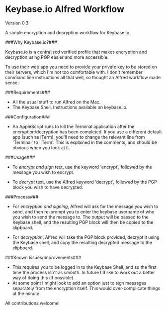 Keybase.io Alfred Workflow
================
Version 0.3

A simple encryption and decryption workflow for Keybase.io.

###Why Keybase.io?###

Keybase.io is a centralised verified profile that makes encryption and decryption using PGP easier and more accessible.

To use their web app you need to provide your private key to be stored on their servers, which I'm not too comfortable with. I don't remember command line instructions all that well, so thought an Alfred workflow made sense.

###Requirements###

* All the usual stuff to run Alfred on the Mac.
* The Keybase Shell. Instructions available on keybase.io.

###Configuration###

* An AppleScript runs to kill the Terminal application after the encryption/decryption has been completed. If you use a different default app (such as iTerm), you'll need to change the relevant line from 'Terminal' to 'iTerm'. This is explained in the comments, and should be obvious when you look at it.

###Usage###

* To *encrypt and sign* text, use the keyword 'encrypt', followed by the message you wish to encrypt. 

* To *decrypt* text, use the Alfred keyword 'decrypt', followed by the PGP block you wish to have decrypted.

###Process###

* For *encryption and signing*, Alfred will ask for the message you wish to send, and then re-prompt you to enter the keybase username of who you wish to send the message to. The output will be passed to the Keybase shell, and the resulting PGP block will then be copied to the clipboard.

* For *decryption*, Alfred will take the PGP block provided, decrypt it using the Keybase shell, and copy the resulting decrypted message to the clipboard.

###Known Issues/Improvements###

* This requires you to be logged in to the Keybase Shell, and so the first time the process isn't as smooth. In future I'd like to work out a better way of doing this (if possible).
* At some point I might look to add an option just to sign messages separately from the encryption itself. This would over-complicate things at the minute.


All contributions welcome!
